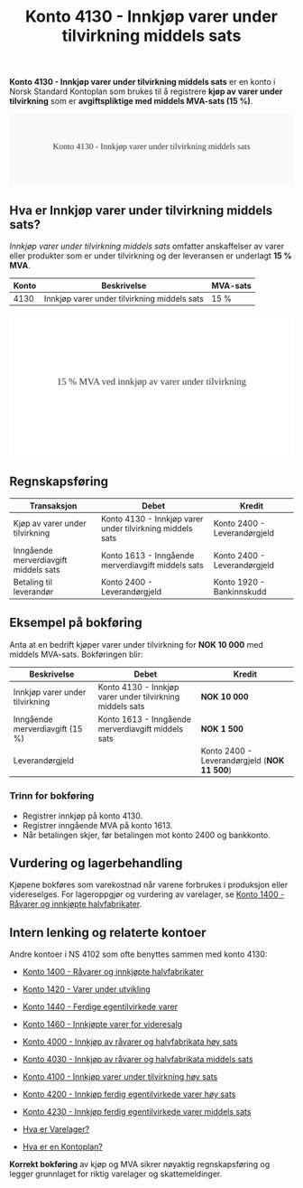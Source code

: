 ﻿---
title: "Konto 4130 - Innkjøp varer under tilvirkning middels sats"
seoTitle: "Konto 4130 | Innkjøp varer under tilvirkning middels sats"
description: "Konto 4130 brukes til å registrere kjøp av varer under tilvirkning med middels MVA-sats (15 %), i prosesser før varene er ferdigstilt."
summary: "Kort forklart: Konto 4130 gjelder innkjøp av varer under tilvirkning med middels MVA-sats."
---

**Konto 4130 - Innkjøp varer under tilvirkning middels sats** er en konto i Norsk Standard Kontoplan som brukes til å registrere **kjøp av varer under tilvirkning** som er **avgiftspliktige med middels MVA-sats (15 %)**.

![Illustrasjon av konto 4130 Innkjøp varer under tilvirkning middels sats](4130-innkjop-varer-under-tilvirkning-middels-sats-image.svg)

## Hva er Innkjøp varer under tilvirkning middels sats?

*Innkjøp varer under tilvirkning middels sats* omfatter anskaffelser av varer eller produkter som er under tilvirkning og der leveransen er underlagt **15 % MVA**.

| Konto | Beskrivelse                                   | MVA-sats |
|-------|-----------------------------------------------|----------|
| 4130  | Innkjøp varer under tilvirkning middels sats | 15 %     |

![Middels inngående MVA-sats for varer under tilvirkning](4130-mva-middels-sats-tilvirkning.svg)

## Regnskapsføring

| Transaksjon                             | Debet                                               | Kredit                        |
|-----------------------------------------|-----------------------------------------------------|-------------------------------|
| Kjøp av varer under tilvirkning         | Konto 4130 - Innkjøp varer under tilvirkning middels sats | Konto 2400 - Leverandørgjeld  |
| Inngående merverdiavgift middels sats   | Konto 1613 - Inngående merverdiavgift middels sats        | Konto 2400 - Leverandørgjeld  |
| Betaling til leverandør                 | Konto 2400 - Leverandørgjeld                         | Konto 1920 - Bankinnskudd     |

## Eksempel på bokføring

Anta at en bedrift kjøper varer under tilvirkning for **NOK 10 000** med middels MVA-sats. Bokføringen blir:

| Beskrivelse                     | Debet                                               | Kredit                                       |
|---------------------------------|-----------------------------------------------------|-----------------------------------------------|
| Innkjøp varer under tilvirkning | Konto 4130 - Innkjøp varer under tilvirkning middels sats | **NOK 10 000**                               |
| Inngående merverdiavgift (15 %) | Konto 1613 - Inngående merverdiavgift middels sats        | **NOK 1 500**                                |
| Leverandørgjeld                 |                                                     | Konto 2400 - Leverandørgjeld (**NOK 11 500**) |

### Trinn for bokføring

* Registrer innkjøp på konto 4130.
* Registrer inngående MVA på konto 1613.
* Når betalingen skjer, før betalingen mot konto 2400 og bankkonto.

## Vurdering og lagerbehandling

Kjøpene bokføres som varekostnad når varene forbrukes i produksjon eller videreselges. For lageroppgjør og vurdering av varelager, se [Konto 1400 - Råvarer og innkjøpte halvfabrikater](/blogs/kontoplan/1400-raavarer-og-innkjopte-halvfabrikater "Konto 1400 - Råvarer og innkjøpte halvfabrikater").

## Intern lenking og relaterte kontoer

Andre kontoer i NS 4102 som ofte benyttes sammen med konto 4130:

* [Konto 1400 - Råvarer og innkjøpte halvfabrikater](/blogs/kontoplan/1400-raavarer-og-innkjopte-halvfabrikater "Konto 1400 - Råvarer og innkjøpte halvfabrikater")
* [Konto 1420 - Varer under utvikling](/blogs/kontoplan/1420-varer-under-utvikling "Konto 1420 - Varer under utvikling")
* [Konto 1440 - Ferdige egentilvirkede varer](/blogs/kontoplan/1440-ferdige-egentilvirkede-varer "Konto 1440 - Ferdige egentilvirkede varer")
* [Konto 1460 - Innkjøpte varer for videresalg](/blogs/kontoplan/1460-innkjopte-varer-for-videresalg "Konto 1460 - Innkjøpte varer for videresalg")
* [Konto 4000 - Innkjøp av råvarer og halvfabrikata høy sats](/blogs/kontoplan/4000-innkjop-av-raavarer-og-halvfabrikata-hoy-sats "Konto 4000 - Innkjøp av råvarer og halvfabrikata høy sats")
* [Konto 4030 - Innkjøp av råvarer og halvfabrikata middels sats](/blogs/kontoplan/4030-innkjop-av-raavarer-og-halvfabrikata-middels-sats "Konto 4030 - Innkjøp av råvarer og halvfabrikata middels sats")
* [Konto 4100 - Innkjøp varer under tilvirkning høy sats](/blogs/kontoplan/4100-innkjop-varer-under-tilvirkning-hoy-sats "Konto 4100 - Innkjøp varer under tilvirkning høy sats")

* [Konto 4200 - Innkjøp ferdig egentilvirkede varer høy sats](/blogs/kontoplan/4200-innkjop-ferdig-egentilvirkede-varer-hoy-sats "Konto 4200 - Innkjøp ferdig egentilvirkede varer høy sats")
* [Konto 4230 - Innkjøp ferdig egentilvirkede varer middels sats](/blogs/kontoplan/4230-innkjop-ferdig-egentilvirkede-varer-middels-sats "Konto 4230 - Innkjøp ferdig egentilvirkede varer middels sats")
* [Hva er Varelager?](/blogs/regnskap/hva-er-varelager "Hva er Varelager? Komplett Guide til Lagerføring og Verdivurdering")
* [Hva er en Kontoplan?](/blogs/regnskap/hva-er-kontoplan "Hva er en Kontoplan? Komplett Guide til Kontoplaner i Norsk Regnskap")

**Korrekt bokføring** av kjøp og MVA sikrer nøyaktig regnskapsføring og legger grunnlaget for riktig varelager og skattemeldinger.







